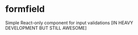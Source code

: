 # formfield
Simple React-only component for input validations [IN HEAVY DEVELOPMENT BUT STILL AWESOME]
